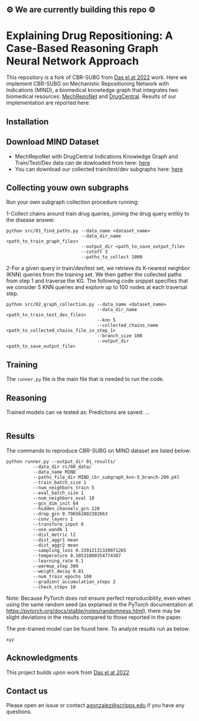 ##  ⚙️ We are currently building this repo ⚙️

# Explaining Drug Repositioning: A Case-Based Reasoning Graph Neural Network Approach


This repository is a fork of CBR-SUBG from [Das el at 2022](https://github.com/rajarshd/CBR-SUBG) work. Here we implement CBR-SUBG on Mechanistic Repositioning Network with Indications (MIND), a biomedical knowledge graph that integrates two biomedical resources: [MechRepoNet](https://github.com/SuLab/MechRepoNet) and [DrugCentral](https://drugcentral.org/). Results of our implementation are reported here: 

## Installation

## Download MIND Dataset
- MechRepoNet with DrugCentral Indications Knowledge Graph and Train/Test/Dev data can de dowloaded from here: [here](https://www.dropbox.com/scl/fo/53x3iul9kh1ndhpky4s52/h?rlkey=0by2m3yo4bryabvbtzp6wn7kf&dl=0)
- You can download our collected train/test/dev subgraphs here: [here](https://www.dropbox.com/scl/fo/53x3iul9kh1ndhpky4s52/h?rlkey=0by2m3yo4bryabvbtzp6wn7kf&dl=0)

## Collecting youw own subgraphs 
Run your own subgraph collection procedure running: 

1-Collect chains around train drug queries, joining the drug query entitiy to the disease answer.
````
python src/01_find_paths.py --data_name <dataset_name>
                            --data_dir_name <path_to_train_graph_files>
                            --output_dir <path_to_save_output_file>
                            --cutoff 3
                            --paths_to_collect 1000 
````

2-For a given query in train/dev/test set, we retrieve its K-nearest neighbor (KNN) queries from the training set. We then gather the collected paths from step 1 and traverse the KG. The following code snippet specifies that we consider 5 KNN queries and explore up to 100 nodes at each traversal step.
```
python src/02_graph_collection.py --data_name <dataset_name>
                                  --data_dir_name <path_to_train_test_dev_files>
                                  --knn 5
                                  --collected_chains_name <path_to_collected_chains_file_in_step_1>
                                  --branch_size 100
                                  --output_dir <path_to_save_output_file>
```

## Training
The ```runner.py``` file is the main file that is needed to run the code. 

## Reasoning 
Trained models can ve tested as: Predictions are saved: ...
```
```

## Results 
The commands to reproduce CBR-SUBG on MIND dataset are listed below: 
```
python runner.py --output_dir 01_results/
          --data_dir rc/00_data/
          --data_name MIND
          --paths_file_dir MIND_cbr_subgraph_knn-5_branch-200.pkl
          --train_batch_size 1
          --num_neighbors_train 5
          --eval_batch_size 1
          --num_neighbors_eval 10
          --gcn_dim_init 64
          --hidden_channels_gcn 128
          --drop_gcn 0.796562802302663
          --conv_layers 1
          --transform_input 0
          --use_wandb 1
          --dist_metric l2
          --dist_aggr1 mean
          --dist_aggr2 mean
          --sampling_loss 0.33912131320071265
          --temperature 0.10531080354774307
          --learning_rate 0.1
          --warmup_step 300
          --weight_decay 0.01
          --num_train_epochs 100
          --gradient_accumulation_steps 2
          --check_steps 10
```
Note: Because PyTorch does not ensure perfect reproducibility, even when using the same random seed (as explained in the PyTorch documentation at https://pytorch.org/docs/stable/notes/randomness.html), there may be slight deviations in the results compared to those reported in the paper.

The pre-trained model can be found here. To analyze results run as below:
```
xyz
```

## Acknowledgments
This project builds upon work from [Das el at 2022](https://github.com/rajarshd/CBR-SUBG)

## Contact us 
Please open an issue or contact agonzalez@scripps.edu if you have any questions.

